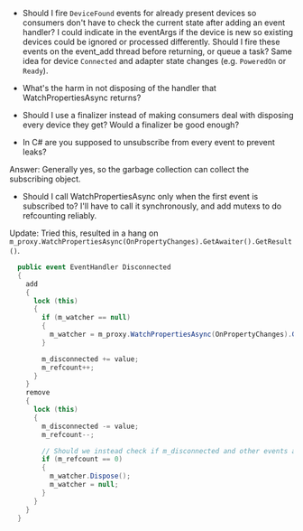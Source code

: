 * Should I fire `DeviceFound` events for already present devices so consumers don't have to check the current state after adding an event handler? I could indicate in the eventArgs if the device is new so existing devices could be ignored or processed differently. Should I fire these events on the event_add thread before returning, or queue a task? Same idea for device `Connected` and adapter state changes (e.g. `PoweredOn` or `Ready`).
* What's the harm in not disposing of the handler that WatchPropertiesAsync returns?
* Should I use a finalizer instead of making consumers deal with disposing every device they get? Would a finalizer be good enough?

* In C# are you supposed to unsubscribe from every event to prevent leaks?

Answer: Generally yes, so the garbage collection can collect the subscribing object.

* Should I call WatchPropertiesAsync only when the first event is subscribed to? I'll have to call it synchronously, and add mutexs to do refcounting reliably.

Update: Tried this, resulted in a hang on `m_proxy.WatchPropertiesAsync(OnPropertyChanges).GetAwaiter().GetResult()`.

```C#
  public event EventHandler Disconnected
  {
    add
    {
      lock (this)
      {
        if (m_watcher == null)
        {
          m_watcher = m_proxy.WatchPropertiesAsync(OnPropertyChanges).GetAwaiter().GetResult();
        }

        m_disconnected += value;
        m_refcount++;
      }
    }
    remove
    {
      lock (this)
      {
        m_disconnected -= value;
        m_refcount--;

        // Should we instead check if m_disconnected and other events are all null/empty?
        if (m_refcount == 0)
        {
          m_watcher.Dispose();
          m_watcher = null;
        }
      }
    }
  }
```